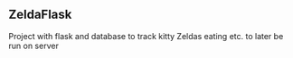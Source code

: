 ## ZeldaFlask
Project with flask and database to track kitty Zeldas eating etc. to later be run on server
